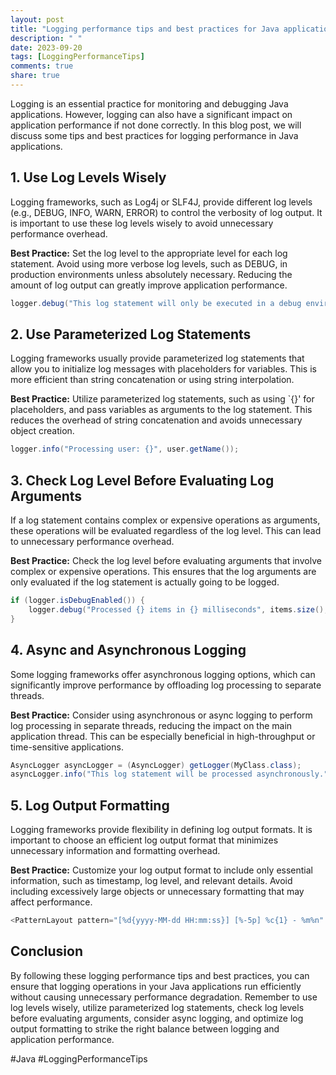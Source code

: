 ```yaml
---
layout: post
title: "Logging performance tips and best practices for Java applications"
description: " "
date: 2023-09-20
tags: [LoggingPerformanceTips]
comments: true
share: true
---
```


Logging is an essential practice for monitoring and debugging Java applications. However, logging can also have a significant impact on application performance if not done correctly. In this blog post, we will discuss some tips and best practices for logging performance in Java applications.

## 1. Use Log Levels Wisely

Logging frameworks, such as Log4j or SLF4J, provide different log levels (e.g., DEBUG, INFO, WARN, ERROR) to control the verbosity of log output. It is important to use these log levels wisely to avoid unnecessary performance overhead.

**Best Practice:** Set the log level to the appropriate level for each log statement. Avoid using more verbose log levels, such as DEBUG, in production environments unless absolutely necessary. Reducing the amount of log output can greatly improve application performance.

```java
logger.debug("This log statement will only be executed in a debug environment.");
```

## 2. Use Parameterized Log Statements

Logging frameworks usually provide parameterized log statements that allow you to initialize log messages with placeholders for variables. This is more efficient than string concatenation or using string interpolation.

**Best Practice:** Utilize parameterized log statements, such as using `{}' for placeholders, and pass variables as arguments to the log statement. This reduces the overhead of string concatenation and avoids unnecessary object creation.

```java
logger.info("Processing user: {}", user.getName());
```

## 3. Check Log Level Before Evaluating Log Arguments

If a log statement contains complex or expensive operations as arguments, these operations will be evaluated regardless of the log level. This can lead to unnecessary performance overhead.

**Best Practice:** Check the log level before evaluating arguments that involve complex or expensive operations. This ensures that the log arguments are only evaluated if the log statement is actually going to be logged.

```java
if (logger.isDebugEnabled()) {
    logger.debug("Processed {} items in {} milliseconds", items.size(), elapsedTime);
}
```

## 4. Async and Asynchronous Logging

Some logging frameworks offer asynchronous logging options, which can significantly improve performance by offloading log processing to separate threads.

**Best Practice:** Consider using asynchronous or async logging to perform log processing in separate threads, reducing the impact on the main application thread. This can be especially beneficial in high-throughput or time-sensitive applications.

```java
AsyncLogger asyncLogger = (AsyncLogger) getLogger(MyClass.class);
asyncLogger.info("This log statement will be processed asynchronously.");
```

## 5. Log Output Formatting

Logging frameworks provide flexibility in defining log output formats. It is important to choose an efficient log output format that minimizes unnecessary information and formatting overhead.

**Best Practice:** Customize your log output format to include only essential information, such as timestamp, log level, and relevant details. Avoid including excessively large objects or unnecessary formatting that may affect performance.

```java
<PatternLayout pattern="[%d{yyyy-MM-dd HH:mm:ss}] [%-5p] %c{1} - %m%n" />
```

## Conclusion

By following these logging performance tips and best practices, you can ensure that logging operations in your Java applications run efficiently without causing unnecessary performance degradation. Remember to use log levels wisely, utilize parameterized log statements, check log levels before evaluating arguments, consider async logging, and optimize log output formatting to strike the right balance between logging and application performance.

#Java #LoggingPerformanceTips